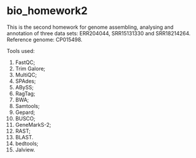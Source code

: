 # bio_homework2

This is the second homework for genome assembling, analysing and annotation of three data sets: ERR204044, SRR15131330 and SRR18214264.
Reference genome: CP015498.

Tools used: 
1. FastQC;
2. Trim Galore;
3. MultiQC;
4. SPAdes;
5. ABySS;
6. RagTag;
7. BWA;
8. Samtools;
9. Gepard;
10. BUSCO;
11. GeneMarkS-2;
12. RAST;
13. BLAST.
14. bedtools;
15. Jalview.

